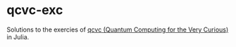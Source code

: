 # qcvc-exc
Solutions to the exercies of [qcvc (Quantum Computing for the Very Curious)](https://quantum.country/qcvc) in Julia.

